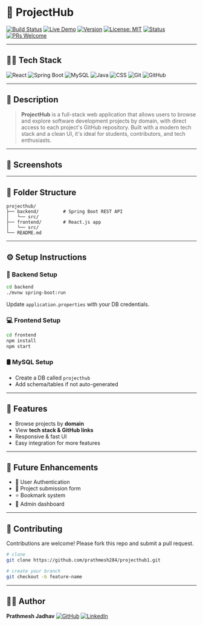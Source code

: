 # 🚀 ProjectHub

[![Build Status](https://img.shields.io/github/actions/workflow/status/your-username/projecthub1/main.yml?branch=main\&label=build\&logo=github-actions)](https://github.com/prathmesh284/projecthub1/actions)
[![Live Demo](https://img.shields.io/badge/demo-live-success?logo=vercel)](https://your-demo-link.com)
[![Version](https://img.shields.io/github/v/release/your-username/projecthub?label=version\&logo=github)](https://github.com/prathmesh284/projecthub1/releases)
[![License: MIT](https://img.shields.io/badge/license-MIT-blue.svg)](LICENSE)
[![Status](https://img.shields.io/badge/status-active-brightgreen?style=flat-square)](#)
[![PRs Welcome](https://img.shields.io/badge/PRs-welcome-green.svg)](https://github.com/prathmesh284/projecthub1/pulls)

---

## 🧑‍💻 Tech Stack

![React](https://img.shields.io/badge/Frontend-React-blue?logo=react\&logoColor=white)
![Spring Boot](https://img.shields.io/badge/Backend-Spring%20Boot-brightgreen?logo=spring\&logoColor=white)
![MySQL](https://img.shields.io/badge/Database-MySQL-orange?logo=mysql\&logoColor=white)
![Java](https://img.shields.io/badge/Language-Java-red?logo=java\&logoColor=white)
![CSS](https://img.shields.io/badge/UI-CSS3-blue?logo=css3\&logoColor=white)
![Git](https://img.shields.io/badge/Version%20Control-Git-black?logo=git)
![GitHub](https://img.shields.io/badge/Repository-GitHub-lightgrey?logo=github)

---

## 📌 Description

> **ProjectHub** is a full-stack web application that allows users to browse and explore software development projects by domain, with direct access to each project's GitHub repository. Built with a modern tech stack and a clean UI, it's ideal for students, contributors, and tech enthusiasts.

---

## 📸 Screenshots

<!-- > *(Add UI screenshots below)*
> ![Screenshot](https://via.placeholder.com/800x400) -->

---

## 📁 Folder Structure

```
projecthub/
├── backend/         # Spring Boot REST API
│   └── src/
├── frontend/        # React.js app
│   └── src/
└── README.md
```

---

## ⚙️ Setup Instructions

### 🔧 Backend Setup

```bash
cd backend
./mvnw spring-boot:run
```

Update `application.properties` with your DB credentials.

### 💻 Frontend Setup

```bash
cd frontend
npm install
npm start
```

### 🛢️ MySQL Setup

* Create a DB called `projecthub`
* Add schema/tables if not auto-generated

---

## 🔮 Features

* Browse projects by **domain**
* View **tech stack & GitHub links**
* Responsive & fast UI
* Easy integration for more features

---

## 🚧 Future Enhancements

* 🔐 User Authentication
* 📌 Project submission form
* ⭐ Bookmark system
* 🧾 Admin dashboard

---

## 🤝 Contributing

Contributions are welcome! Please fork this repo and submit a pull request.

```bash
# clone
git clone https://github.com/prathmesh284/projecthub1.git

# create your branch
git checkout -b feature-name
```

---

<!-- ## 📄 License

This project is licensed under the [MIT License](LICENSE).

--- -->

## 👨‍💻 Author

**Prathmesh Jadhav**
[![GitHub](https://img.shields.io/badge/GitHub-prathmesh284-black?logo=github)](https://github.com/prathmesh284)
[![LinkedIn](https://img.shields.io/badge/LinkedIn-Prathmesh%Jadhav-blue?logo=linkedin)](https://www.linkedin.com/in/prathmesh-jadhav-6a71b4257)
